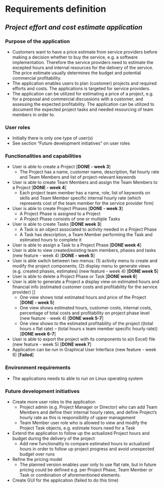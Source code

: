 # **Requirements definition**

## **_Project effort and cost estimate application_**


### **Purpose of the application**

- Customers want to have a price estimate from service providers before making a decision whether to buy the service, e.g. a software implementation. Therefore the service providers need to estimate the excepted hours and internal resources for the delivery of the service. The price estimate usually determines the budget and potential commercial profitability.
- The application enables users to plan (customer) projects and required efforts and costs. The applications is targeted for service providers.
- The application can be utilized for estimating a price of a project, e.g. for a proposal and commercial discussions with a customer, and assessing the expected profitability.
The application can be utilized to document the expected project tasks and needed resourcing of team members in order to.



### **User roles**

- Initially there is only one type of user(s)
- See section “Future development initiatives” on user roles


### **Functionalities and capabilities**

- User is able to create a Project [**DONE - week 3**]
  - The Project has a name, customer name, description, flat hourly rate and Team Members and list of project-relevant keywords
- User is able to create Team Members and assign the Team Members to a Project [**DONE - week 4**]
  - Each project team member has a name, role, list of keywords on skills and Team Member specific internal hourly rate (which represents cost of the team member for the service provider firm)
- User is able to create Project Phases [**DONE - week 3**]
  - A Project Phase is assigned to a Project
  - A Project Phase consists of one or multiple Tasks
- User is able to create Tasks [**DONE week 3**]
  - A Task is an object associated to activity needed in a Project Phase
  - A Task has description, a Team Member performing the Task and estimated hours to complete it
- User is able to assign a Task to a Project Phase [**DONE week 4**]
- User is able to view created/existing team members, phases and tasks (new feature - week 4) [**DONE - week 5**]
- User is able switch between two menus: (1) activity menu to create and modify the project components; (2) display menu to generate views (e.g. created phases, estimates) (new feature - week 4) [**DONE week 5**]
- User is able to delete a Project Phase or Task [**DONE week 6**]
- User is able to generate a Project a display view on estimated hours and financial info (estimated customer costs and profitability for the service provider) []
  - One view shows total estimated hours and price of the Project [**DONE - week 5**]
  - One view shows estimated hours, customer costs, internal costs, percentage of total costs and profitability on project phase level (new feature - week 4) [**DONE week 5-7**]
  - One view shows to the estimated profitability of the project ((total hours x flat rate) – (total hours x team member specific hourly rate)) [**DONE week 6-7**]
- User is able to export the project with its components to a(n Excel) file (new feature - week 5) [**DONE week 7**]
- Application can be run in Graphical User Interface (new feature - week 6) [**Failed**]

### **Environment requirements**

- The applications needs to able to run on Linux operating system

### **Future development initiatives**

- Create more user roles to the application
  - Project admin (e.g. Project Manager or Director) who can add Team Members and define their internal hourly rates, and define Project’s hourly rate as this is responsibility of upper management
  - Team Member user role who is allowed to view and modify the Project Task objects, e.g. estimate hours need for a Task
- Extend the application to follow up the actualized Project hours and budget during the delivery of the project
  - Add new functionality to compare estimated hours to actualized hours in order to follow up project progress and avoid unexpected budget over runs
- Refine the pricing model
  - The planned version enables user only to use flat rate, but in future pricing could be defined e.g. per Project Phase, Team Member or Task or combination of aforementioned elements.
- Create GUI for the application (failed to do this time)


